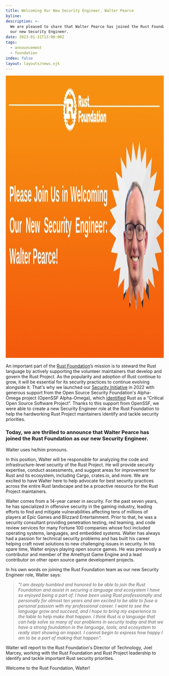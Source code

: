 ```yaml
---
title: Welcoming Our New Security Engineer, Walter Pearce
byline:
description: >-
  We are pleased to share that Walter Pearce has joined the Rust Foundation as
  our new Security Engineer. 
date: 2023-01-31T13:00:00Z
tags:
  - announcement
  - foundation
index: false
layout: layouts/news.njk
---
```

<img src="/img/news/2023-01-31-walter-pearce-security-engineer/walter-pearce-announcement.jpg" width="1600" height="900" alt="Heading reads &quot;Please Join Us in Welcoming Our New Security Engineer:  Walter Pearce!&quot;. A headshot of Walter Pearce Appears to the right of the heading text inside of a circular, zig-zag frame." title="Walter Pearce Announcement" />

An important part of the&nbsp;<a target="_blank" href="https://foundation.rust-lang.org"><u>Rust Foundation</u></a>’s mission is to steward the Rust language by actively supporting the volunteer maintainers that develop and govern the Rust Project. As the popularity and adoption of Rust continue to grow, it will be essential for its security practices to continue evolving alongside it. That's why we launched our [Security Initiative](https://foundation.rust-lang.org/news/2022-09-13-rust-foundation-establishes-security-team/) in 2022 with generous support from the Open Source Security Foundation's Alpha-Omega project (OpenSSF Alpha-Omega), which&nbsp;<a target="_blank" href="https://github.com/ossf/wg-securing-critical-projects#how-were-critical-oss-projects-selected"><u>identified</u></a>&nbsp;Rust as a “Critical Open Source Software Project”. Thanks to this support from OpenSSF, we were able to create a new Security Engineer role at the Rust Foundation to help the hardworking Rust Project maintainers identify and tackle security priorities.&nbsp;

### Today, we are thrilled to announce that Walter Pearce has joined the Rust Foundation as our new Security Engineer.

Walter uses he/him pronouns.&nbsp;

In this position, Walter will be responsible for analyzing the code and infrastructure-level security of the Rust Project. He will provide security expertise, conduct assessments, and suggest areas for improvement for Rust and its ecosystem, including Cargo, crates.io, and more. We are excited to have Walter here to help advocate for best security practices across the entire Rust landscape and be a proactive resource for the Rust Project maintainers.

Walter comes from a 14-year career in security. For the past seven years, he has specialized in offensive security in the gaming industry, leading efforts to find and mitigate vulnerabilities affecting tens of millions of players at Epic Games and Blizzard Entertainment. Prior to that, he was a security consultant providing penetration testing, red teaming, and code review services for many Fortune 100 companies whose foci included operating systems, languages, and embedded systems. Walter has always had a passion for technical security problems and has built his career helping craft novel solutions to new challenging issues in security. In his spare time, Walter enjoys playing open source games. He was previously a contributor and member of the Amethyst Game Engine and a lead contributor on other open source game development projects.

In his own words on joining the Rust Foundation team as our new Security Engineer role, Walter says:

> *"I am deeply humbled and honored to be able to join the Rust Foundation and assist in securing a language and ecosystem I have so enjoyed being a part of. I have been using Rust professionally and personally for almost ten years and am excited to be able to fuse a personal passion with my professional career. I want to see the language grow and succeed, and I hope to bring my experience to the table to help make that happen. I think Rust is a language that can help solve so many of our problems in security today and that we have a strong foundation in the language, tools, and ecosystem to really start showing an impact. I cannot begin to express how happy I am to be a part of making that happen".*

Walter will report to the Rust Foundation's Director of Technology, Joel Marcey, working with the Rust Foundation and Rust Project leadership to identify and tackle important Rust security priorities.

Welcome to the Rust Foundation, Walter!